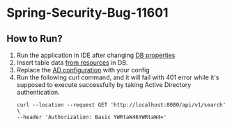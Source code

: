 # Spring-Security-Bug-11601

## How to Run?
1. Run the application in IDE after changing [DB properties](src/main/resources/application.yml)
2. Insert table data [from resources](src/main/resources/scripts/db.sql) in DB.
3. Replace the [AD configuration](src/main/java/com/example/springsecuritybug11601/security/SecurityConfig.java#L70=) with your config
4. Run the following curl command, and it will fail with 401 error while it's supposed to execute successfully by taking Active Directory authentication.
    ```shell
   curl --location --request GET 'http://localhost:8080/api/v1/search' \
   --header 'Authorization: Basic YWRtaW46YWRtaW4='
    ```
